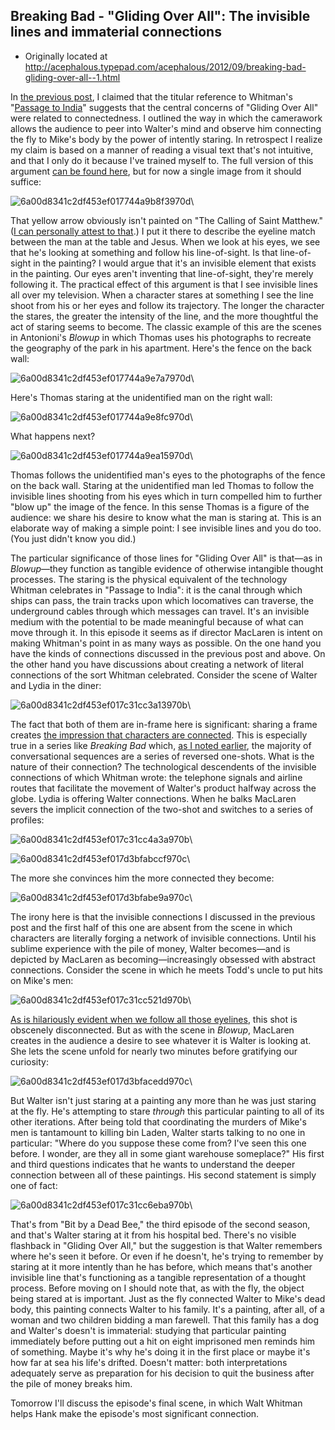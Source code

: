 ## Breaking Bad - "Gliding Over All": The invisible lines and immaterial connections

 * Originally located at http://acephalous.typepad.com/acephalous/2012/09/breaking-bad-gliding-over-all--1.html

In [the previous post](www.lawyersgunsmoneyblog.com/2012/09/breaking-bad-gliding-over-all-said-the-fly-to-the-money-pile/), I claimed that the titular reference to Whitman's "[Passage to India](http://books.google.com/books?id=0uIIAAAAQAAJ&amp;lpg=RA2-PA1&amp;ots=TN83uFKNih&amp;dq=whitman%20%22passage%20to%20india%22%20%22gliding%20o%27er%20all%22&amp;pg=RA2-PA1#v=onepage&amp;q=whitman%20%22passage%20to%20india%22%20%22gliding%20o%27er%20all%22&amp;f=false)" suggests that the central concerns of "Gliding Over All" were related to connectedness. I outlined the way in which the camerawork allows the audience to peer into Walter's mind and observe him connecting the fly to Mike's body by the power of intently staring. In retrospect I realize my claim is based on a manner of reading a visual text that's not intuitive, and that I only do it because I've trained myself to. The full version of this argument [can be found here](http://acephalous.typepad.com/acephalous/2009/04/visual-rhetoric-primer.html), but for now a single image from it should suffice:

![6a00d8341c2df453ef017744a9b8f3970d](../../images/tv/breaking-bad/gliding-over-all-2/6a00d8341c2df453ef017744a9b8f3970d.jpg)\ 

That yellow arrow obviously isn't painted on "The Calling of Saint Matthew." ([I can personally attest to that](http://acephalous.typepad.com/acephalous/2010/06/caravaggio.html).) I put it there to describe the eyeline match between the man at the table and Jesus. When we look at his eyes, we see that he's looking at something and follow his line-of-sight. Is that line-of-sight in the painting? I would argue that it's an invisible element that exists in the painting. Our eyes aren't inventing that line-of-sight, they're merely following it. The practical effect of this argument is that I see invisible lines all over my television. When a character stares at something I see the line shoot from his or her eyes and follow its trajectory. The longer the character the stares, the greater the intensity of the line, and the more thoughtful the act of staring seems to become. The classic example of this are the scenes in Antonioni's *Blowup* in which Thomas uses his photographs to recreate the geography of the park in his apartment. Here's the fence on the back wall:

![6a00d8341c2df453ef017744a9e7a7970d](../../images/tv/breaking-bad/gliding-over-all-2/6a00d8341c2df453ef017744a9e7a7970d.jpg)\ 

Here's Thomas staring at the unidentified man on the right wall:

![6a00d8341c2df453ef017744a9e8fc970d](../../images/tv/breaking-bad/gliding-over-all-2/6a00d8341c2df453ef017744a9e8fc970d.jpg)\ 

What happens next?

![6a00d8341c2df453ef017744a9ea15970d](../../images/tv/breaking-bad/gliding-over-all-2/6a00d8341c2df453ef017744a9ea15970d.jpg)\ 

Thomas follows the unidentified man's eyes to the photographs of the fence on the back wall. Staring at the unidentified man led Thomas to follow the invisible lines shooting from his eyes which in turn compelled him to further "blow up" the image of the fence. In this sense Thomas is a figure of the audience: we share his desire to know what the man is staring at. This is an elaborate way of making a simple point: I see invisible lines and you do too. (You just didn't know you did.)

The particular significance of those lines for "Gliding Over All" is that—as in *Blowup*—they function as tangible evidence of otherwise intangible thought processes. The staring is the physical equivalent of the technology Whitman celebrates in "Passage to India": it is the canal through which ships can pass, the train tracks upon which locomatives can traverse, the underground cables through which messages can travel. It's an invisible medium with the potential to be made meaningful because of what can move through it. In this episode it seems as if director MacLaren is intent on making Whitman's point in as many ways as possible. On the one hand you have the kinds of connections discussed in the previous post and above. On the other hand you have discussions about creating a network of literal connections of the sort Whitman celebrated. Consider the scene of Walter and Lydia in the diner:

![6a00d8341c2df453ef017c31cc3a13970b](../../images/tv/breaking-bad/gliding-over-all-2/6a00d8341c2df453ef017c31cc3a13970b.jpg)\ 

The fact that both of them are in-frame here is significant: sharing a frame creates [the impression that characters are connected](http://acephalous.typepad.com/acephalous/2012/02/doctor-who-amys-choice-rhetorical-film-analysis.html). This is especially true in a series like *Breaking Bad* which, [as I noted earlier](http://acephalous.typepad.com/acephalous/2012/08/breaking-bad-naturalism.html), the majority of conversational sequences are a series of reversed one-shots. What is the nature of their connection? The technological descendents of the invisible connections of which Whitman wrote: the telephone signals and airline routes that facilitate the movement of Walter's product halfway across the globe. Lydia is offering Walter connections. When he balks MacLaren severs the implicit connection of the two-shot and switches to a series of profiles:

![6a00d8341c2df453ef017c31cc4a3a970b](../../images/tv/breaking-bad/gliding-over-all-2/6a00d8341c2df453ef017c31cc4a3a970b.jpg)\ 

![6a00d8341c2df453ef017d3bfabccf970c](../../images/tv/breaking-bad/gliding-over-all-2/6a00d8341c2df453ef017d3bfabccf970c.jpg)\ 

The more she convinces him the more connected they become:

![6a00d8341c2df453ef017d3bfabe9a970c](../../images/tv/breaking-bad/gliding-over-all-2/6a00d8341c2df453ef017d3bfabe9a970c.jpg)\ 

The irony here is that the invisible connections I discussed in the previous post and the first half of this one are absent from the scene in which characters are literally forging a network of invisible connections. Until his sublime experience with the pile of money, Walter becomes—and is depicted by MacLaren as becoming—increasingly obsessed with abstract connections. Consider the scene in which he meets Todd's uncle to put hits on Mike's men:

![6a00d8341c2df453ef017c31cc521d970b](../../images/tv/breaking-bad/gliding-over-all-2/6a00d8341c2df453ef017c31cc521d970b.jpg)\ 

[As is hilariously evident when we follow all those eyelines](http://acephalous.typepad.com/files/breaking-bad00076.png), this shot is obscenely disconnected. But as with the scene in *Blowup*, MacLaren creates in the audience a desire to see whatever it is Walter is looking at. She lets the scene unfold for nearly two minutes before gratifying our curiosity:

![6a00d8341c2df453ef017d3bfacedd970c](../../images/tv/breaking-bad/gliding-over-all-2/6a00d8341c2df453ef017d3bfacedd970c.jpg)\ 

But Walter isn't just staring at a painting any more than he was just staring at the fly. He's attempting to stare *through* this particular painting to all of its other iterations. After being told that coordinating the murders of Mike's men is tantamount to killing bin Laden, Walter starts talking to no one in particular: "Where do you suppose these come from? I've seen this one before. I wonder, are they all in some giant warehouse someplace?" His first and third questions indicates that he wants to understand the deeper connection between all of these paintings. His second statement is simply one of fact:

![6a00d8341c2df453ef017c31cc6eba970b](../../images/tv/breaking-bad/gliding-over-all-2/6a00d8341c2df453ef017c31cc6eba970b.jpg)\ 

That's from "Bit by a Dead Bee," the third episode of the second season, and that's Walter staring at it from his hospital bed. There's no visible flashback in "Gliding Over All," but the suggestion is that Walter remembers where he's seen it before. Or even if he doesn't, he's trying to remember by staring at it more intently than he has before, which means that's another invisible line that's functioning as a tangible representation of a thought process. Before moving on I should note that, as with the fly, the object being stared at is important. Just as the fly connected Walter to Mike's dead body, this painting connects Walter to his family. It's a painting, after all, of a woman and two children bidding a man farewell. That this family has a dog and Walter's doesn't is immaterial: studying that particular painting immediately before putting out a hit on eight imprisoned men reminds him of something. Maybe it's why he's doing it in the first place or maybe it's how far at sea his life's drifted. Doesn't matter: both interpretations adequately serve as preparation for his decision to quit the business after the pile of money breaks him.

Tomorrow I'll discuss the episode's final scene, in which Walt Whitman helps Hank make the episode's most significant connection.
